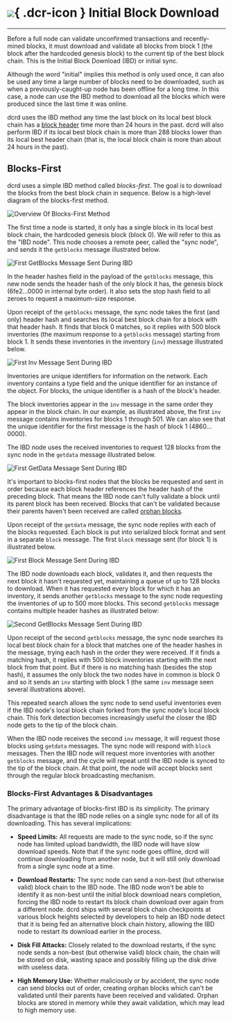 # ![](../img/dcr-icons/Blocks.svg){ .dcr-icon } Initial Block Download

---

Before a full node can validate unconfirmed transactions and
recently-mined blocks, it must download and validate all blocks from
block 1 (the block after the hardcoded genesis block) to the current tip
of the best block chain. This is the Initial Block Download (IBD) or
initial sync.

Although the word "initial" implies this method is only used once, it
can also be used any time a large number of blocks need to be
downloaded, such as when a previously-caught-up node has been offline
for a long time. In this case, a node can use the IBD method to download
all the blocks which were produced since the last time it was online.

dcrd uses the IBD method any time the last block on its local
best block chain has a [block header](../developer-guides/block-header-specifications.md) time more than 24 hours in the past.
dcrd will also perform IBD if its local best block chain is
more than 288 blocks lower than its local best header chain (that is,
the local block chain is more than about 24 hours in the past).

## Blocks-First

dcrd uses a simple IBD method called *blocks-first*.
The goal is to download the blocks from the best block chain in sequence.
Below is a high-level diagram of the blocks-first method.

![Overview Of Blocks-First Method](/img/protocol-p2p-network/en-blocks-first-flowchart.svg)

The first time a node is started, it only has a single block in its
local best block chain, the hardcoded genesis block (block 0).
We will refer to this as the "IBD node".
This node chooses a remote peer, called the "sync node", and sends it the
`getblocks` message illustrated below.

![First GetBlocks Message Sent During IBD](/img/protocol-p2p-network/en-ibd-getblocks.svg)

In the header hashes field in the payload of the `getblocks` message, this new node
sends the header hash of the only block it has, the genesis block
(6fe2...0000 in internal byte order).  It also sets the stop hash field
to all zeroes to request a maximum-size response.

Upon receipt of the `getblocks` message, the sync node takes the first
(and only) header hash and searches its local best block chain for a
block with that header hash. It finds that block 0 matches, so it
replies with 500 block inventories (the maximum response to a
`getblocks` message) starting from block 1. It sends these inventories
in the inventory (`inv`) message illustrated below.

![First Inv Message Sent During IBD](/img/protocol-p2p-network/en-ibd-inv.svg)

Inventories are unique identifiers for information on the network. Each
inventory contains a type field and the unique identifier for an
instance of the object. For blocks, the unique identifier is a hash of
the block's header.

The block inventories appear in the `inv` message in the same order they
appear in the block chain.
In our example, as illustrated above, the first `inv` message contains
inventories for blocks 1 through 501.
We can also see that the unique identifier for the first message is the
hash of block 1 (4860…0000).

The IBD node uses the received inventories to request 128 blocks from
the sync node in the `getdata` message illustrated below.

![First GetData Message Sent During IBD](/img/protocol-p2p-network/en-ibd-getdata.svg)

It's important to blocks-first nodes that the blocks be requested and
sent in order because each block header references the header hash of
the preceding block. That means the IBD node can't fully validate a
block until its parent block has been received. Blocks that can't be
validated because their parents haven't been received are called [orphan
blocks](orphan-blocks.md).

Upon receipt of the `getdata` message, the sync node replies with each
of the blocks requested. Each block is put into serialized block format
and sent in a separate `block` message. The first `block` message sent
(for block 1) is illustrated below.

![First Block Message Sent During IBD](/img/protocol-p2p-network/en-ibd-block.svg)

The IBD node downloads each block, validates it, and then requests the
next block it hasn't requested yet, maintaining a queue of up to 128
blocks to download. When it has requested every block for which it has
an inventory, it sends another `getblocks` message to the sync node
requesting the inventories of up to 500 more blocks.  This second
`getblocks` message contains multiple header hashes as illustrated
below:

![Second GetBlocks Message Sent During IBD](/img/protocol-p2p-network/en-ibd-getblocks2.svg)

Upon receipt of the second `getblocks` message, the sync node searches
its local best block chain for a block that matches one of the header
hashes in the message, trying each hash in the order they were received.
If it finds a matching hash, it replies with 500 block inventories
starting with the next block from that point. But if there is no
matching hash (besides the stop hash), it assumes the only block the
two nodes have in common is block 0 and so it sends an `inv` starting with
block 1 (the same `inv` message seen several illustrations above).

This repeated search allows the sync node to send useful inventories even if
the IBD node's local block chain forked from the sync node's local block
chain. This fork detection becomes increasingly useful the closer the
IBD node gets to the tip of the block chain.

When the IBD node receives the second `inv` message, it will request
those blocks using `getdata` messages.  The sync node will respond with
`block` messages.  Then the IBD node will request more inventories with
another `getblocks` message, and the cycle will repeat until the IBD
node is synced to the tip of the block chain.  At that point, the node
will accept blocks sent through the regular
block broadcasting mechanism.

### Blocks-First Advantages & Disadvantages

The primary advantage of blocks-first IBD is its simplicity. The primary
disadvantage is that the IBD node relies on a single sync node for all
of its downloading. This has several implications:

* **Speed Limits:** All requests are made to the sync node, so if the
  sync node has limited upload bandwidth, the IBD node will have slow
  download speeds.  Note that if the sync node goes offline, dcrd
  will continue downloading from another node, but it will still only
  download from a single sync node at a time.

* **Download Restarts:** The sync node can send a non-best (but
  otherwise valid) block chain to the IBD node. The IBD node won't be
  able to identify it as non-best until the initial block download nears
  completion, forcing the IBD node to restart its block chain download
  over again from a different node. dcrd ships with several
  block chain checkpoints at various block heights selected by
  developers to help an IBD node detect that it is being fed an
  alternative block chain history, allowing the IBD node to restart
  its download earlier in the process.

* **Disk Fill Attacks:** Closely related to the download restarts, if
  the sync node sends a non-best (but otherwise valid) block chain, the
  chain will be stored on disk, wasting space and possibly filling up
  the disk drive with useless data.

* **High Memory Use:** Whether maliciously or by accident, the sync node
  can send blocks out of order, creating orphan blocks which can't be
  validated until their parents have been received and validated.
  Orphan blocks are stored in memory while they await validation,
  which may lead to high memory use.
